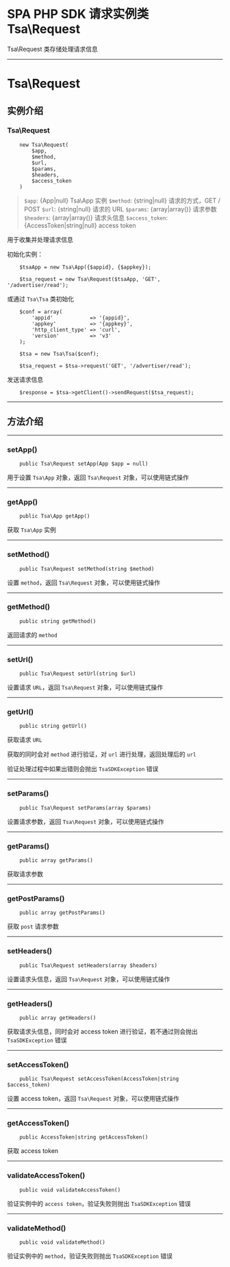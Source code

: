 # SPA PHP SDK 请求实例类 Tsa\Request

Tsa\Request 类存储处理请求信息

---

# Tsa\Request

## 实例介绍

### Tsa\Request

```
    new Tsa\Request(
        $app,
        $method,
        $url,
        $params,
        $headers,
        $access_token
    )
```

> `$app`: {App|null} Tsa\App 实例
> `$method`: {string|null} 请求的方式，GET / POST
> `$url`: {string|null} 请求的 URL
> `$params`: {array|array()} 请求参数
> `$headers`: {array|array()} 请求头信息
> `$access_token`: {AccessToken|string|null} access token




用于收集并处理请求信息

初始化实例：

```
    $tsaApp = new Tsa\App({$appid}, {$appkey});

    $tsa_request = new Tsa\Request($tsaApp, 'GET', '/advertiser/read');
```

或通过 `Tsa\Tsa` 类初始化

```
    $conf = array(
        'appid'            => '{appid}',
        'appkey'           => '{appkey}',
        'http_client_type' => 'curl',
        'version'          => 'v3'
    );

    $tsa = new Tsa\Tsa($conf);

    $tsa_request = $tsa->request('GET', '/advertiser/read');
```

发送请求信息

```
    $response = $tsa->getClient()->sendRequest($tsa_request);
```

---

## 方法介绍

---

### setApp()

```
    public Tsa\Request setApp(App $app = null)
```

用于设置 `Tsa\App` 对象，返回 `Tsa\Request` 对象，可以使用链式操作

---

### getApp()

```
    public Tsa\App getApp()
```

获取 `Tsa\App` 实例

---

### setMethod()

```
    public Tsa\Request setMethod(string $method)
```

设置 `method`，返回 `Tsa\Request` 对象，可以使用链式操作

---

### getMethod()

```
    public string getMethod()
```

返回请求的 `method`

---

### setUrl()

```
    public Tsa\Request setUrl(string $url)
```

设置请求 `URL`，返回 `Tsa\Request` 对象，可以使用链式操作

---

### getUrl()

```
    public string getUrl()
```

获取请求 `URL`

获取的同时会对 `method` 进行验证，对 `url` 进行处理，返回处理后的 `url`

验证处理过程中如果出错则会抛出 `TsaSDKException` 错误

---

### setParams()

```
    public Tsa\Request setParams(array $params)
```

设置请求参数，返回 `Tsa\Request` 对象，可以使用链式操作

---

### getParams()

```
    public array getParams()
```

获取请求参数

---

### getPostParams()

```
    public array getPostParams()
```

获取 `post` 请求参数

---

### setHeaders()

```
    public Tsa\Request setHeaders(array $headers)
```

设置请求头信息，返回 `Tsa\Request` 对象，可以使用链式操作

---

### getHeaders()

```
    public array getHeaders()
```

获取请求头信息，同时会对 access token 进行验证，若不通过则会抛出 `TsaSDKException` 错误

---

### setAccessToken()

```
    public Tsa\Request setAccessToken(AccessToken|string $access_token)
```

设置 access token，返回 `Tsa\Request` 对象，可以使用链式操作

---

### getAccessToken()

```
    public AccessToken|string getAccessToken()
```

获取 access token

---

### validateAccessToken()

```
    public void validateAccessToken()
```

验证实例中的 `access token`，验证失败则抛出 `TsaSDKException` 错误

---

### validateMethod()

```
    public void validateMethod()
```

验证实例中的 `method`，验证失败则抛出 `TsaSDKException` 错误
